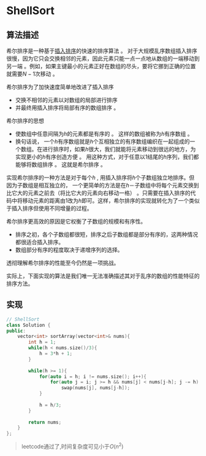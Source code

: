 # ShellSort

## 算法描述

希尔排序是一种基于[插入排序](InsertionSort.md)的快速的排序算法 。
对于大规模乱序数组插入排序很慢，因为它只会交换相邻的元素，因此元素只能一点一点地从数组的一端移动到另一端 。例如，如果主键最小的元素正好在数组的尽头，要将它挪到正确的位置就需要$N- 1$次移动 。   

希尔排序为了加快速度简单地改进了插入排序
- 交换不相邻的元素以对数组的局部进行排序
- 并最终用插入排序将局部有序的数组排序 。  

希尔排序的思想

- 使数组中任意间隔为$h$的元素都是有序的 。 这样的数组被称为$h$有序数组 。 
- 换句话说， 一个$h$有序数组就是$h$个互相独立的有序数组编织在一起组成的一个数组。在进行排序时，如果$h$很大，我们就能将元素移动到很远的地方，为实现更小的$h$有序创造方便 。 用这种方式，对于任意以$1$结尾的$h$序列，我们都能够将数组排序 。 这就是希尔排序 。  

实现希尔排序的一种方法是对于每个$h$ , 用插入排序将$h$个子数组独立地排序。但因为子数组是相互独立的， 一个更简单的方法是在$h$－子数组中将每个元素交换到比它大的元素之前去（将比它大的元素向右移动一格） 。只需要在插入排序的代码中将移动元素的距离由$1$改为$h$即可。这样，希尔排序的实现就转化为了一个类似于插入排序但使用不同增量的过程。

希尔排序更高效的原因是它权衡了子数组的规模和有序性。
-  排序之初，各个子数组都很短，排序之后子数组都是部分有序的，这两种情况都很适合插入排序。
-  数组部分有序的程度取决于递增序列的选择。

透彻理解希尔排序的性能至今仍然是一项挑战。

实际上，下面实现的算法是我们唯一无法准确描述其对于乱序的数组的性能特征的排序方法。

## 实现

```C++
// ShellSort
class Solution {
public:
    vector<int> sortArray(vector<int>& nums){
		int h = 1;
        while(h < nums.size()/3){
            h = 3*h + 1;
        }
        
        while(h >= 1){
            for(auto i = h; i != nums.size(); i++){
                for(auto j = i; j >= h && nums[j] < nums[j-h]; j -= h)
                    swap(nums[j], nums[j-h]);
            }
            
            h = h/3;
        }
        
        return nums;
    }
};
```

> leetcode通过了,时间复杂度可见小于$O(n^2)$